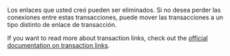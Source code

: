 Los enlaces que usted creó pueden ser eliminados. Si no desea perder las conexiones entre estas transacciones, puede mover las transacciones a un tipo distinto de enlace de transacción.

If you want to read more about transaction links, check out the [official documentation on transaction links](https://firefly-iii.readthedocs.io/en/latest/advanced/links.html).
